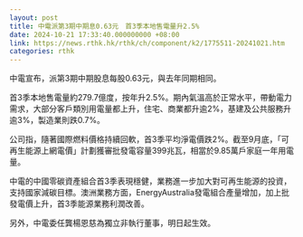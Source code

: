 ```yaml
---
layout: post
title: 中電派第3期中期息0.63元　首3季本地售電量升2.5%
date: 2024-10-21 17:33:40.000000000 +08:00
link: https://news.rthk.hk/rthk/ch/component/k2/1775511-20241021.htm
categories: rthk
---
```


中電宣布，派第3期中期股息每股0.63元，與去年同期相同。

首3季本地售電量約279.7億度，按年升2.5%。期內氣溫高於正常水平，帶動電力需求，大部分客戶類別用電量都上升，住宅、商業都升逾2%，基建及公共服務升逾3%，製造業則跌0.7%。

公司指，隨著國際燃料價格持續回軟，首3季平均淨電價跌2%。截至9月底，「可再生能源上網電價」計劃獲審批發電容量399兆瓦，相當於9.85萬戶家庭一年用電量。

中電的中國零碳資產組合首3季表現穩健，業務進一步加大對可再生能源的投資，支持國家減碳目標。澳洲業務方面，EnergyAustralia發電組合產量增加，加上批發電價上升，首3季能源業務利潤改善。

另外，中電委任龔楊恩慈為獨立非執行董事，明日起生效。
